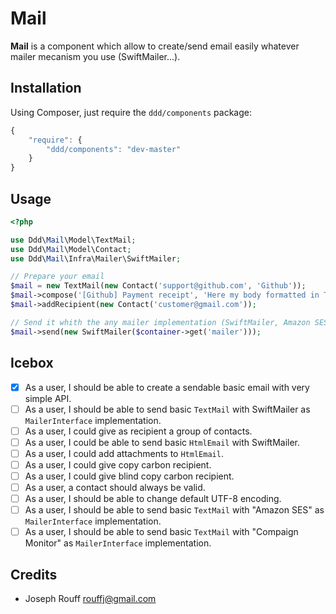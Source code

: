 Mail
====

**Mail** is a component which allow to create/send email easily whatever mailer
mecanism you use (SwiftMailer...).

Installation
------------

Using Composer, just require the `ddd/components` package:

``` javascript
{
    "require": {
        "ddd/components": "dev-master"
    }
}
```

Usage
-----

```php
<?php

use Ddd\Mail\Model\TextMail;
use Ddd\Mail\Model\Contact;
use Ddd\Mail\Infra\Mailer\SwiftMailer;

// Prepare your email
$mail = new TextMail(new Contact('support@github.com', 'Github'));
$mail->compose('[Github] Payment receipt', 'Here my body formatted in Text format');
$mail->addRecipient(new Contact('customer@gmail.com'));

// Send it whith the any mailer implementation (SwiftMailer, Amazon SES, Compain monitor...)
$mail->send(new SwiftMailer($container->get('mailer')));
```

Icebox
------

* [x] As a user, I should be able to create a sendable basic email with very simple API.
* [ ] As a user, I should be able to send basic `TextMail` with SwiftMailer as `MailerInterface` implementation.
* [ ] As a user, I could give as recipient a group of contacts.
* [ ] As a user, I could be able to send basic `HtmlEmail` with SwiftMailer.
* [ ] As a user, I could add attachments to `HtmlEmail`.
* [ ] As a user, I could give copy carbon recipient.
* [ ] As a user, I could give blind copy carbon recipient.
* [ ] As a user, a contact should always be valid.
* [ ] As a user, I should be able to change default UTF-8 encoding.
* [ ] As a user, I should be able to send basic `TextMail` with "Amazon SES" as `MailerInterface` implementation.
* [ ] As a user, I should be able to send basic `TextMail` with "Compaign Monitor" as `MailerInterface` implementation.

Credits
-------

- Joseph Rouff <rouffj@gmail.com>
